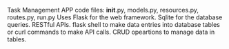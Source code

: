 Task Management APP
code files: __init__.py, models.py, resources.py, routes.py, run.py
Uses Flask for the web framework.
Sqlite for the database queries.
RESTful APIs.
flask shell to make data entries into database tables or curl commands to make API calls.
CRUD opeartions to manage data in tables.
